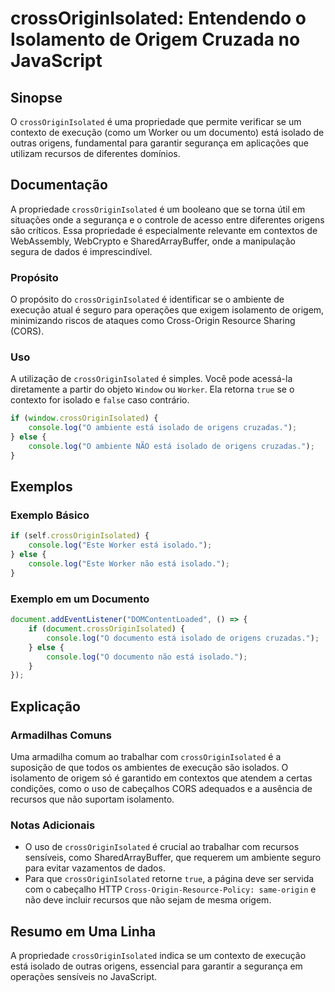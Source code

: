 <!--
Meta Description: # crossOriginIsolated: Entendendo o Isolamento de Origem Cruzada no JavaScript ## Sinopse O `crossOriginIsolated` é uma propriedade que permite verifi...
Meta Keywords: crossoriginisolated, que, isolado, está, origens
-->

# crossOriginIsolated: Entendendo o Isolamento de Origem Cruzada no JavaScript

## Sinopse
O `crossOriginIsolated` é uma propriedade que permite verificar se um contexto de execução (como um Worker ou um documento) está isolado de outras origens, fundamental para garantir segurança em aplicações que utilizam recursos de diferentes domínios.

## Documentação
A propriedade `crossOriginIsolated` é um booleano que se torna útil em situações onde a segurança e o controle de acesso entre diferentes origens são críticos. Essa propriedade é especialmente relevante em contextos de WebAssembly, WebCrypto e SharedArrayBuffer, onde a manipulação segura de dados é imprescindível.

### Propósito
O propósito do `crossOriginIsolated` é identificar se o ambiente de execução atual é seguro para operações que exigem isolamento de origem, minimizando riscos de ataques como Cross-Origin Resource Sharing (CORS).

### Uso
A utilização de `crossOriginIsolated` é simples. Você pode acessá-la diretamente a partir do objeto `Window` ou `Worker`. Ela retorna `true` se o contexto for isolado e `false` caso contrário.

```javascript
if (window.crossOriginIsolated) {
    console.log("O ambiente está isolado de origens cruzadas.");
} else {
    console.log("O ambiente NÃO está isolado de origens cruzadas.");
}
```

## Exemplos
### Exemplo Básico
```javascript
if (self.crossOriginIsolated) {
    console.log("Este Worker está isolado.");
} else {
    console.log("Este Worker não está isolado.");
}
```

### Exemplo em um Documento
```javascript
document.addEventListener("DOMContentLoaded", () => {
    if (document.crossOriginIsolated) {
        console.log("O documento está isolado de origens cruzadas.");
    } else {
        console.log("O documento não está isolado.");
    }
});
```

## Explicação
### Armadilhas Comuns
Uma armadilha comum ao trabalhar com `crossOriginIsolated` é a suposição de que todos os ambientes de execução são isolados. O isolamento de origem só é garantido em contextos que atendem a certas condições, como o uso de cabeçalhos CORS adequados e a ausência de recursos que não suportam isolamento.

### Notas Adicionais
- O uso de `crossOriginIsolated` é crucial ao trabalhar com recursos sensíveis, como SharedArrayBuffer, que requerem um ambiente seguro para evitar vazamentos de dados.
- Para que `crossOriginIsolated` retorne `true`, a página deve ser servida com o cabeçalho HTTP `Cross-Origin-Resource-Policy: same-origin` e não deve incluir recursos que não sejam de mesma origem.

## Resumo em Uma Linha
A propriedade `crossOriginIsolated` indica se um contexto de execução está isolado de outras origens, essencial para garantir a segurança em operações sensíveis no JavaScript.
